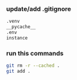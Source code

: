 ### update/add .gitignore

```txt
.venv
__pycache__
.env
instance
```

### run this commands
```bash
git rm -r --cached .
git add .
```